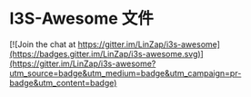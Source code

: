# I3S-Awesome 文件

[![Join the chat at https://gitter.im/LinZap/i3s-awesome](https://badges.gitter.im/LinZap/i3s-awesome.svg)](https://gitter.im/LinZap/i3s-awesome?utm_source=badge&utm_medium=badge&utm_campaign=pr-badge&utm_content=badge)






